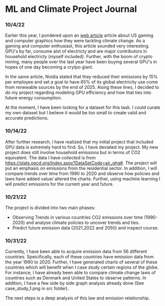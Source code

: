 # ML and Climate Project Journal


### 10/4/22

Earlier this year, I pondered upon an [web article](https://sustainabilitymag.com/esg/how-nvidia-fighting-climate-change-omniverse) article about US gaming and computer graphics how they were tackling climate change. As a gaming and computer enthusiast, this article sounded very interesting. GPU's by far, consume alot of electricty and are major contributors in household electricty (myself included). Further, with the boom of crypto mining, many people over the last year have been buying several GPU's in hopes of one day becoming a crytpo giant. 

In the same article, Nvidia stated that they reduced their emissions by 15% per employee and set a goal to have 65% of its global electricity use come from renewable sources by the end of 2025. Along these lines, I decided to do my project regarding modeling GPU efficiency and how that ties into future energy consumption.

At the moment, I have been looking for a dataset for this task. I could curate my own dataset but I believe it would be too small to create valid and accurate predictions.

### 10/14/22 

After further research, I have realized that my initial project that included GPU data is extremely hard to find. So, I have deviated my project. My new project does still involve household emissions but in terms of CO2 equivalent. The data I have collected is from https://stats.oecd.org/Index.aspx?DataSetCode=air_ghg#. The project will put an emphasis on emissions from the residential sector. In addition, I will compare trends over time from 1990 to 2020 and observe how policies and laws have added value/ altered the charts. Further, using machine learning I will predict emissions for the current year and future.

### 10/21/22

The project is divided into two main phases: 
- Observing Trends in various countries CO2 emissions over time (1990-2020) and analyse climate policies to uncover trends and ties.
- Predict future emission data (2021,2022 and 2050) and inspect course.

### 10/31/22

Currently, I have been able to acquire emission data from 56 different countries. Speicifically, each of these countries have emission data from the year 1990 to 2020.
Further, I have generated charts of several of these countries which will benefit when I case study certain regions of the globe. For instance, I have already been able to compare climate change laws of countries such as Denmark and United States to observe patterns. In addition, I have a few side by side graph analysis already done (See case_study_1.png in src folder). 

The next steps is a deep analysis of this law and emission relationship. 
